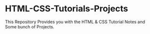 # HTML-CSS-Tutorials-Projects
This Repository Provides you with the HTML &amp; CSS Tutorial Notes and Some bunch of Projects.
